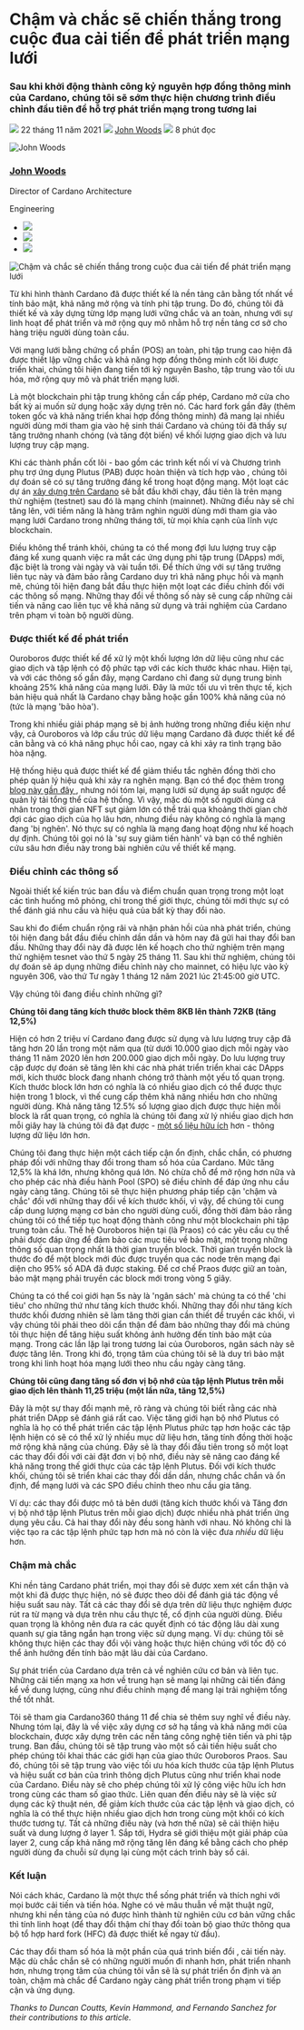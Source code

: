 # Chậm và chắc sẽ chiến thắng trong cuộc đua cải tiến để phát triển mạng lưới

### **Sau khi khởi động thành công kỷ nguyên hợp đồng thông minh của Cardano, chúng tôi sẽ sớm thực hiện chương trình điều chỉnh đầu tiên để hỗ trợ phát triển mạng trong tương lai**

![](img/2021-11-22-slow-and-steady-wins-the-race-network-evolution-for-network-growth.002.png) 22 tháng 11 năm 2021 ![](img/2021-11-22-slow-and-steady-wins-the-race-network-evolution-for-network-growth.002.png) [John Woods](tmp//en/blog/authors/john-woods/page-1/) ![](img/2021-11-22-slow-and-steady-wins-the-race-network-evolution-for-network-growth.003.png) 8 phút đọc

![John Woods](img/2021-11-22-slow-and-steady-wins-the-race-network-evolution-for-network-growth.004.png)[](tmp//en/blog/authors/john-woods/page-1/)

### [**John Woods**](tmp//en/blog/authors/john-woods/page-1/)

Director of Cardano Architecture

Engineering

- ![](img/2021-11-22-slow-and-steady-wins-the-race-network-evolution-for-network-growth.005.png)[](mailto:john.woods@iohk.io "E-mail")
- ![](img/2021-11-22-slow-and-steady-wins-the-race-network-evolution-for-network-growth.006.png)[](https://www.linkedin.com/in/johnalanwoods/ "LinkedIn")
- ![](img/2021-11-22-slow-and-steady-wins-the-race-network-evolution-for-network-growth.007.png)[](https://github.com/johnalanwoods "GitHub")

![Chậm và chắc sẽ chiến thắng trong cuộc đua cải tiến để phát triển mạng lưới](img/2021-11-22-slow-and-steady-wins-the-race-network-evolution-for-network-growth.008.jpeg)

Từ khi hình thành Cardano đã được thiết kế là nền tảng cân bằng tốt nhất về tính bảo mật, khả năng mở rộng và tính phi tập trung. Do đó, chúng tôi đã thiết kế và xây dựng từng lớp mạng lưới vững chắc và an toàn, nhưng với sự linh hoạt để phát triển và mở rộng quy mô nhằm hỗ trợ nền tảng cơ sở cho hàng triệu người dùng toàn cầu.

Với mạng lưới bằng chứng cổ phần (POS) an toàn, phi tập trung cao hiện đã được thiết lập vững chắc và khả năng hợp đồng thông minh cốt lõi được triển khai, chúng tôi hiện đang tiến tới kỷ nguyên Basho, tập trung vào tối ưu hóa, mở rộng quy mô và phát triển mạng lưới.

Là một blockchain phi tập trung không cần cấp phép, Cardano mở cửa cho bất kỳ ai muốn sử dụng hoặc xây dựng trên nó. Các hard fork gần đây (thêm token gốc và khả năng triển khai hợp đồng thông minh) đã mang lại nhiều người dùng mới tham gia vào hệ sinh thái Cardano và chúng tôi đã thấy sự tăng trưởng nhanh chóng (và tăng đột biến) về khối lượng giao dịch và lưu lượng truy cập mạng.

Khi các thành phần cốt lõi - bao gồm các trình kết nối ví và Chương trình phụ trợ ứng dụng Plutus (PAB) được hoàn thiện và tích hợp vào , chúng tôi dự đoán sẽ có sự tăng trưởng đáng kể trong hoạt động mạng. Một loạt các dự án [xây dựng trên Cardano](https://github.com/input-output-hk/essential-cardano) sẽ bắt đầu khởi chạy, đầu tiên là trên mạng thử nghiệm (testnet) sau đó là mạng chính (mainnet). Những điều này sẽ chỉ tăng lên, với tiềm năng là hàng trăm nghìn người dùng mới tham gia vào mạng lưới Cardano trong những tháng tới, từ mọi khía cạnh của lĩnh vực blockchain.

Điều không thể tránh khỏi, chúng ta có thể mong đợi lưu lượng truy cập đáng kể xung quanh việc ra mắt các ứng dụng phi tập trung (DApps) mới, đặc biệt là trong vài ngày và vài tuần tới. Để thích ứng với sự tăng trưởng liên tục này và đảm bảo rằng Cardano duy trì khả năng phục hồi và mạnh mẽ, chúng tôi hiện đang bắt đầu thực hiện một loạt các điều chỉnh đối với các thông số mạng. Những thay đổi về thông số này sẽ cung cấp những cải tiến và nâng cao liên tục về khả năng sử dụng và trải nghiệm của Cardano trên phạm vi toàn bộ người dùng.

### **Được thiết kế để phát triển**

Ouroboros được thiết kế để xử lý một khối lượng lớn dữ liệu cũng như các giao dịch và tập lệnh có độ phức tạp với các kích thước khác nhau. Hiện tại, và với các thông số gần đây, mạng Cardano chỉ đang sử dụng trung bình khoảng 25% khả năng của mạng lưới. Đây là mức tối ưu vì trên thực tế, kịch bản hiệu quả nhất là Cardano chạy bằng hoặc gần 100% khả năng của nó (tức là mạng 'bão hòa').

Trong khi nhiều giải pháp mạng sẽ bị ảnh hưởng trong những điều kiện như vậy, cả Ouroboros và lớp cấu trúc dữ liệu mạng Cardano đã được thiết kế để cân bằng và có khả năng phục hồi cao, ngay cả khi xảy ra tình trạng bão hòa nặng.

Hệ thống hiệu quả được thiết kế để giảm thiểu tắc nghẽn đồng thời cho phép quản lý hiệu quả khi xảy ra nghẽn mạng. Bạn có thể đọc thêm trong [blog này gần đây ](https://iohk.io/en/blog/posts/2021/10/21/cardano-robust-resilient-and-flexible/) , nhưng nói tóm lại, mạng lưới sử dụng áp suất ngược để quản lý tải tổng thể của hệ thống. Vì vậy, mặc dù một số người dùng cá nhân trong thời gian NFT sụt giảm lớn có thể trải qua khoảng thời gian chờ đợi các giao dịch của họ lâu hơn, nhưng điều này không có nghĩa là mạng đang 'bị nghẽn'. Nó thực sự có nghĩa là mạng đang hoạt động như kế hoạch dự định. Chúng tôi gọi nó là 'sự suy giảm tiến hành' và bạn có thể nghiên cứu sâu hơn điều này trong bài nghiên cứu về thiết kế mạng.

### **Điều chỉnh các thông số**

Ngoài thiết kế kiến trúc ban đầu và điểm chuẩn quan trọng trong một loạt các tình huống mô phỏng, chỉ trong thế giới thực, chúng tôi mới thực sự có thể đánh giá nhu cầu và hiệu quả của bất kỳ thay đổi nào.

Sau khi đo điểm chuẩn rộng rãi và nhận phản hồi của nhà phát triển, chúng tôi hiện đang bắt đầu điều chỉnh dần dần và hôm nay đã gửi hai thay đổi ban đầu. Những thay đổi này đã được lên kế hoạch cho thử nghiệm trên mạng thử nghiệm tesnet vào thứ 5 ngày 25 tháng 11. Sau khi thử nghiệm, chúng tôi dự đoán sẽ áp dụng những điều chỉnh này cho mainnet, có hiệu lực vào kỷ nguyên 306, vào thứ Tư ngày 1 tháng 12 năm 2021 lúc 21:45:00 giờ UTC.

Vậy chúng tôi đang điều chỉnh những gì?

**Chúng tôi đang tăng kích thước block thêm 8KB lên thành 72KB (tăng 12,5%)**

Hiện có hơn 2 triệu ví Cardano đang được sử dụng và lưu lượng truy cập đã tăng hơn 20 lần trong một năm qua (từ dưới 10.000 giao dịch mỗi ngày vào tháng 11 năm 2020 lên hơn 200.000 giao dịch mỗi ngày. Do lưu lượng truy cập được dự đoán sẽ tăng lên khi các nhà phát triển triển khai các DApps mới, kích thước block đang nhanh chóng trở thành một yếu tố quan trọng. Kích thước block lớn hơn có nghĩa là có nhiều giao dịch có thể được thực hiện trong 1 block, vì thế cung cấp thêm khả năng nhiều hơn cho những người dùng. Khả năng tăng 12.5% số lượng giao dịch được thực hiện mỗi block là rất quan trọng, có nghĩa là chúng tôi đang xử lý nhiều giao dịch hơn mỗi giây hay là chúng tôi đã đạt được - [một số liệu hữu ích](https://www.youtube.com/watch?v=gpSnyCn2s9U) hơn - thông lượng dữ liệu lớn hơn.

Chúng tôi đang thực hiện một cách tiếp cận ổn định, chắc chắn, có phương pháp đối với những thay đổi trong tham số hóa của Cardano. Mức tăng 12,5% là khá lớn, nhưng không quá lớn. Nó chừa chỗ để mở rộng hơn nữa và cho phép các nhà điều hành Pool (SPO) sẽ điều chỉnh để đáp ứng nhu cầu ngày càng tăng. Chúng tôi sẽ thực hiện phương pháp tiếp cận 'chậm và chắc' đối với những thay đổi về kích thước khối, vì vậy,  để chúng tôi cung cấp dung lượng mạng cơ bản cho người dùng cuối, đồng thời đảm bảo rằng chúng tôi có thể tiếp tục hoạt động thành công như một blockchain phi tập trung toàn cầu. Thế hệ Ouroboros hiện tại (là Praos) có các yêu cầu cụ thể phải được đáp ứng để đảm bảo các mục tiêu về bảo mật, một trong những thông số quan trọng nhất là thời gian truyền block. Thời gian truyền block là thước đo để một block mới đúc được truyền qua các node trên mạng đại diện cho 95% số ADA đã được staking. Để cơ chế Praos được giữ an toàn, bảo mật mạng phải truyền các block mới trong vòng 5 giây.

Chúng ta có thể coi giới hạn 5s này là 'ngân sách' mà chúng ta có thể 'chi tiêu' cho những thứ như tăng kích thước khối. Những thay đổi như tăng kích thước khối đương nhiên sẽ làm tăng thời gian cần thiết để truyền các khối, vì vậy chúng tôi phải theo dõi cẩn thận để đảm bảo những thay đổi mà chúng tôi thực hiện để tăng hiệu suất không ảnh hưởng đến tính bảo mật của mạng. Trong các lần lặp lại trong tương lai của Ouroboros, ngân sách này sẽ được tăng lên. Trong khi đó, trọng tâm của chúng tôi sẽ là duy trì bảo mật trong khi linh hoạt hóa mạng lưới theo nhu cầu ngày càng tăng.

**Chúng tôi cũng đang tăng số đơn vị bộ nhớ của tập lệnh Plutus trên mỗi giao dịch lên thành 11,25 triệu (một lần nữa, tăng 12,5%)**

Đây là một sự thay đổi mạnh mẽ, rõ ràng và chúng tôi biết rằng các nhà phát triển DApp sẽ đánh giá rất cao. Việc tăng giới hạn bộ nhớ Plutus có nghĩa là họ có thể phát triển các tập lệnh Plutus phức tạp hơn hoặc các tập lệnh hiện có sẽ có thể xử lý nhiều mục dữ liệu hơn, tăng tính đồng thời hoặc mở rộng khả năng của chúng. Đây sẽ là thay đổi đầu tiên trong số một loạt các thay đổi đối với cài đặt đơn vị bộ nhớ, điều này sẽ nâng cao đáng kể khả năng trong thế giới thực của các tập lệnh Plutus. Đối với kích thước khối, chúng tôi sẽ triển khai các thay đổi dần dần, nhưng chắc chắn và ổn định, để mạng lưới và các SPO điều chỉnh theo nhu cầu gia tăng.

Ví dụ: các thay đổi được mô tả bên dưới (tăng kích thước khối và Tăng đơn vị bộ nhớ tập lệnh Plutus trên mỗi giao dịch) được nhiều nhà phát triển ứng dụng yêu cầu. Cả hai thay đổi này đều song hành với nhau. Nó không chỉ là việc tạo ra các tập lệnh phức tạp hơn mà nó còn là việc đưa *nhiều* dữ liệu hơn.

### **Chậm mà chắc**

Khi nền tảng Cardano phát triển, mọi thay đổi sẽ được xem xét cẩn thận và một khi đã được thực hiện, nó sẽ được theo dõi để đánh giá tác động về hiệu suất sau này. Tất cả các thay đổi sẽ dựa trên dữ liệu thực nghiệm được rút ra từ mạng và dựa trên nhu cầu thực tế, cố định của người dùng. Điều quan trọng là không nên đưa ra các quyết định có tác động lâu dài xung quanh sự gia tăng ngắn hạn trong việc sử dụng mạng. Ví dụ: chúng tôi sẽ không thực hiện các thay đổi vội vàng hoặc thực hiện chúng với tốc độ có thể ảnh hưởng đến tính bảo mật lâu dài của Cardano.

Sự phát triển của Cardano dựa trên cả về nghiên cứu cơ bản và liên tục. Những cải tiến mạng xa hơn về trung hạn sẽ mang lại những cải tiến đáng kể về dung lượng, cũng như điều chỉnh mạng để mang lại trải nghiệm tổng thể tốt nhất.

Tôi sẽ tham gia Cardano360 tháng 11 để chia sẻ thêm suy nghĩ về điều này. Nhưng tóm lại, đây là về việc xây dựng cơ sở hạ tầng và khả năng mới của blockchain, được xây dựng trên các nền tảng công nghệ tiên tiến và phi tập trung. Ban đầu, chúng tôi sẽ tập trung vào một số cải tiến hiệu suất cho phép chúng tôi khai thác các giới hạn của giao thức Ouroboros Praos. Sau đó, chúng tôi sẽ tập trung vào việc tối ưu hóa kích thước của tập lệnh Plutus và hiệu suất cơ bản của trình thông dịch Plutus cũng như triển khai node của Cardano. Điều này sẽ cho phép chúng tôi xử lý công việc hữu ích hơn trong cùng các tham số giao thức. Liên quan đến điều này sẽ là việc sử dụng các kỹ thuật nén, để giảm kích thước của các tập lệnh và giao dịch, có nghĩa là có thể thực hiện nhiều giao dịch hơn trong cùng một khối có kích thước tương tự. Tất cả những điều này (và hơn thế nữa) sẽ cải thiện hiệu suất và dung lượng ở layer 1. Sắp tới, Hydra sẽ giới thiệu một giải pháp của layer 2, cung cấp khả năng mở rộng tăng lên đáng kể bằng cách cho phép người dùng đa chuỗi sử dụng lại cùng một cách trình bày sổ cái.

### **Kết luận**

Nói cách khác, Cardano là một thực thể sống phát triển và thích nghi với mọi bước cải tiến và tiến hóa. Nghe có vẻ mâu thuẫn về mặt thuật ngữ, nhưng khi nền tảng của nó được hình thành từ nghiên cứu cơ bản vững chắc thì tính linh hoạt (để thay đổi thậm chí thay đổi toàn bộ giao thức thông qua bộ tổ hợp hard fork (HFC) đã được thiết kế ngay từ đầu).

Các thay đổi tham số hóa là một phần của quá trình biến đổi , cải tiến này. Mặc dù chắc chắn sẽ có những người muốn đi nhanh hơn, phát triển nhanh hơn, nhưng trọng tâm của chúng tôi vẫn sẽ  là sự phát triển ổn định và an toàn, chậm mà chắc để Cardano ngày càng phát triển trong phạm vi tiếp cận và ứng dụng.

*Thanks to Duncan Coutts, Kevin Hammond, and Fernando Sanchez for their contributions to this article.*
